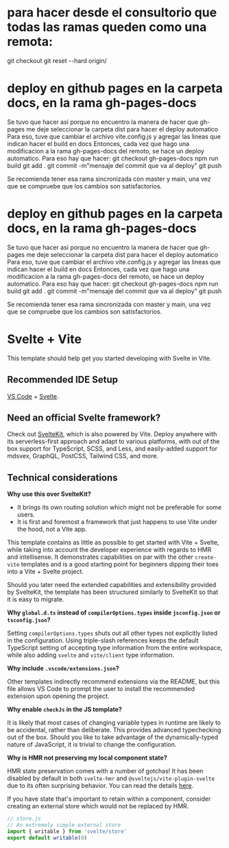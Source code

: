 # para hacer desde el consultorio que todas las ramas queden como una remota:
git checkout <rama que quiero modificar para que quede como una remota>
git reset --hard origin/<rama remota que quiero imitar en la actual>

# deploy en github pages en la carpeta docs, en la rama gh-pages-docs
Se tuvo que hacer así porque no encuentro la manera de hacer que gh-pages me deje seleccionar la carpeta dist para hacer el deploy automatico
Para eso, tuve que cambiar el archivo vite.config.js y agregar las lineas que indican hacer el build en docs
Entonces, cada vez que hago una modificacion a la rama gh-pages-docs del remoto, se hace un deploy automatico.
Para eso hay que hacer:
  git checkout gh-pages-docs
  npm run build
  git add .
  git commit -m"mensaje del commit que va al deploy"
  git push
  
Se recomienda tener esa rama sincronizada con master y main, una vez que se compruebe que los cambios son satisfactorios.
  
# deploy en github pages en la carpeta docs, en la rama gh-pages-docs
Se tuvo que hacer así porque no encuentro la manera de hacer que gh-pages me deje seleccionar la carpeta dist para hacer el deploy automatico
Para eso, tuve que cambiar el archivo vite.config.js y agregar las lineas que indican hacer el build en docs
Entonces, cada vez que hago una modificacion a la rama gh-pages-docs del remoto, se hace un deploy automatico.
Para eso hay que hacer:
  git checkout gh-pages-docs
  npm run build
  git add .
  git commit -m"mensaje del commit que va al deploy"
  git push
  
Se recomienda tener esa rama sincronizada con master y main, una vez que se compruebe que los cambios son satisfactorios.
  

# Svelte + Vite

This template should help get you started developing with Svelte in Vite.

## Recommended IDE Setup

[VS Code](https://code.visualstudio.com/) + [Svelte](https://marketplace.visualstudio.com/items?itemName=svelte.svelte-vscode).

## Need an official Svelte framework?

Check out [SvelteKit](https://github.com/sveltejs/kit#readme), which is also powered by Vite. Deploy anywhere with its serverless-first approach and adapt to various platforms, with out of the box support for TypeScript, SCSS, and Less, and easily-added support for mdsvex, GraphQL, PostCSS, Tailwind CSS, and more.

## Technical considerations

**Why use this over SvelteKit?**

- It brings its own routing solution which might not be preferable for some users.
- It is first and foremost a framework that just happens to use Vite under the hood, not a Vite app.

This template contains as little as possible to get started with Vite + Svelte, while taking into account the developer experience with regards to HMR and intellisense. It demonstrates capabilities on par with the other `create-vite` templates and is a good starting point for beginners dipping their toes into a Vite + Svelte project.

Should you later need the extended capabilities and extensibility provided by SvelteKit, the template has been structured similarly to SvelteKit so that it is easy to migrate.

**Why `global.d.ts` instead of `compilerOptions.types` inside `jsconfig.json` or `tsconfig.json`?**

Setting `compilerOptions.types` shuts out all other types not explicitly listed in the configuration. Using triple-slash references keeps the default TypeScript setting of accepting type information from the entire workspace, while also adding `svelte` and `vite/client` type information.

**Why include `.vscode/extensions.json`?**

Other templates indirectly recommend extensions via the README, but this file allows VS Code to prompt the user to install the recommended extension upon opening the project.

**Why enable `checkJs` in the JS template?**

It is likely that most cases of changing variable types in runtime are likely to be accidental, rather than deliberate. This provides advanced typechecking out of the box. Should you like to take advantage of the dynamically-typed nature of JavaScript, it is trivial to change the configuration.

**Why is HMR not preserving my local component state?**

HMR state preservation comes with a number of gotchas! It has been disabled by default in both `svelte-hmr` and `@sveltejs/vite-plugin-svelte` due to its often surprising behavior. You can read the details [here](https://github.com/rixo/svelte-hmr#svelte-hmr).

If you have state that's important to retain within a component, consider creating an external store which would not be replaced by HMR.

```js
// store.js
// An extremely simple external store
import { writable } from 'svelte/store'
export default writable(0)
```
